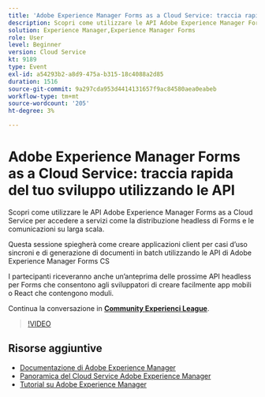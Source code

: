 ```yaml
---
title: 'Adobe Experience Manager Forms as a Cloud Service: traccia rapida del tuo sviluppo utilizzando le API'
description: Scopri come utilizzare le API Adobe Experience Manager Forms as a Cloud Service per accedere a servizi come la distribuzione headless di Forms e le comunicazioni su larga scala. Questa sessione spiegherà come creare applicazioni client per casi d’uso sincroni e di generazione di documenti in batch utilizzando l’API CS di Adobe Experience Manager Forms. I partecipanti riceveranno anche un’anteprima delle prossime API headless per Forms che consentono agli sviluppatori di creare facilmente app mobili o React che contengono moduli.
solution: Experience Manager,Experience Manager Forms
role: User
level: Beginner
version: Cloud Service
kt: 9189
type: Event
exl-id: a54293b2-a8d9-475a-b315-18c4088a2d85
duration: 1516
source-git-commit: 9a297cda953d4414131657f9ac84580aea0eabeb
workflow-type: tm+mt
source-wordcount: '205'
ht-degree: 3%

---
```


# Adobe Experience Manager Forms as a Cloud Service: traccia rapida del tuo sviluppo utilizzando le API

Scopri come utilizzare le API Adobe Experience Manager Forms as a Cloud Service per accedere a servizi come la distribuzione headless di Forms e le comunicazioni su larga scala. 

Questa sessione spiegherà come creare applicazioni client per casi d’uso sincroni e di generazione di documenti in batch utilizzando le API di Adobe Experience Manager Forms CS

I partecipanti riceveranno anche un’anteprima delle prossime API headless per Forms che consentono agli sviluppatori di creare facilmente app mobili o React che contengono moduli.

Continua la conversazione in **[Community Experienci League](https://adobe.ly/3zKLQrw)**.

>[!VIDEO](https://video.tv.adobe.com/v/337724/?quality=12&learn=on&hidetitle=true)

## Risorse aggiuntive

- [Documentazione di Adobe Experience Manager](https://experienceleague.adobe.com/docs/experience-manager-cloud-service.html?lang=it)
- [Panoramica del Cloud Service Adobe Experience Manager](https://experienceleague.adobe.com/docs/experience-manager-cloud-service/overview/home.html)
- [Tutorial su Adobe Experience Manager](https://experienceleague.adobe.com/docs/experience-manager-tutorials.html)
